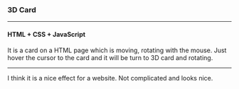 ### 3D Card
---
#### HTML + CSS + JavaScript

It is a card on a HTML page which is moving, rotating with the mouse. 
Just hover the cursor to the card and it will be turn to 3D card and rotating.

---

I think it is a nice effect for a website. Not complicated and looks nice.